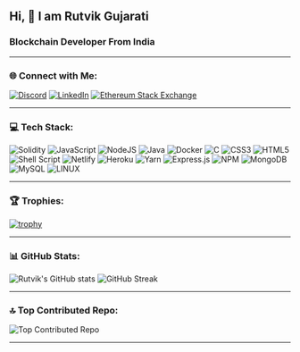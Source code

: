 ## Hi, 👋 I am Rutvik Gujarati
### Blockchain Developer From India

---

### 🌐 Connect with Me:
[![Discord](https://img.shields.io/badge/Discord-%237289DA.svg?logo=discord&logoColor=white)](https://discordapp.com/users/rutvik0) 
[![LinkedIn](https://img.shields.io/badge/LinkedIn-%230077B5.svg?logo=linkedin&logoColor=white)](https://www.linkedin.com/in/rutvik-gujarati/) 
[![Ethereum Stack Exchange](https://img.shields.io/badge/-Stackoverflow-FE7A16?logo=stack-overflow&logoColor=white)](https://ethereum.stackexchange.com/users/124449/gujarati) 

---

### 💻 Tech Stack:
![Solidity](https://img.shields.io/badge/Solidity-%23363636.svg?style=for-the-badge&logo=solidity&logoColor=white) 
![JavaScript](https://img.shields.io/badge/javascript-%23323330.svg?style=for-the-badge&logo=javascript&logoColor=%23F7DF1E) 
![NodeJS](https://img.shields.io/badge/node.js-6DA55F?style=for-the-badge&logo=node.js&logoColor=white) 
![Java](https://img.shields.io/badge/java-%23ED8B00.svg?style=for-the-badge&logo=java&logoColor=white) 
![Docker](https://img.shields.io/badge/docker-%230db7ed.svg?style=for-the-badge&logo=docker&logoColor=white) 
![C](https://img.shields.io/badge/c-%2300599C.svg?style=for-the-badge&logo=c&logoColor=white) 
![CSS3](https://img.shields.io/badge/css3-%231572B6.svg?style=for-the-badge&logo=css3&logoColor=white) 
![HTML5](https://img.shields.io/badge/html5-%23E34F26.svg?style=for-the-badge&logo=html5&logoColor=white) 
![Shell Script](https://img.shields.io/badge/shell_script-%23121011.svg?style=for-the-badge&logo=gnu-bash&logoColor=white) 
![Netlify](https://img.shields.io/badge/netlify-%23000000.svg?style=for-the-badge&logo=netlify&logoColor=#00C7B7) 
![Heroku](https://img.shields.io/badge/heroku-%23430098.svg?style=for-the-badge&logo=heroku&logoColor=white) 
![Yarn](https://img.shields.io/badge/yarn-%232C8EBB.svg?style=for-the-badge&logo=yarn&logoColor=white) 
![Express.js](https://img.shields.io/badge/express.js-%23404d59.svg?style=for-the-badge&logo=express&logoColor=%2361DAFB) 
![NPM](https://img.shields.io/badge/NPM-%23000000.svg?style=for-the-badge&logo=npm&logoColor=white) 
![MongoDB](https://img.shields.io/badge/MongoDB-%234ea94b.svg?style=for-the-badge&logo=mongodb&logoColor=white) 
![MySQL](https://img.shields.io/badge/mysql-%2300f.svg?style=for-the-badge&logo=mysql&logoColor=white) 
![LINUX](https://img.shields.io/badge/Linux-FCC624?style=for-the-badge&logo=linux&logoColor=black) 

---

### 🏆 Trophies:
[![trophy](https://github-profile-trophy.vercel.app/?username=RutvikGujarati&theme=onedark&column=ryo-ma)](https://github.com/ryo-ma/github-profile-trophy)

---

### 📊 GitHub Stats:
![Rutvik's GitHub stats](https://github-readme-stats.vercel.app/api?username=RutvikGujarati&theme=radical&hide_border=false&include_all_commits=false&count_private=false)
![GitHub Streak](https://github-readme-streak-stats.herokuapp.com/?user=RutvikGujarati&theme=radical&hide_border=false)


---

### 🔝 Top Contributed Repo:
![Top Contributed Repo](https://github-contributor-stats.vercel.app/api?username=RutvikGujarati&limit=5&theme=dracula&combine_all_yearly_contributions=true)
<!-- ![Top Langs](https://github-readme-stats.vercel.app/api/top-langs/?username=RutvikGujarati&theme=radical&hide_border=false&include_all_commits=false&count_private=false&layout=compact) -->

---

